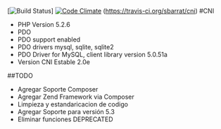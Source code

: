 [![Build Status](https://travis-ci.org/sbarrat/cni.svg)]
[![Code Climate](https://codeclimate.com/github/sbarrat/cni/badges/gpa.svg)](https://codeclimate.com/github/sbarrat/cni)
(https://travis-ci.org/sbarrat/cni)
#CNI
- PHP Version 5.2.6
- PDO
- PDO support	enabled
- PDO drivers 	mysql, sqlite, sqlite2
- PDO Driver for MySQL, client library version	5.0.51a
- Version CNI Estable 2.0e

##TODO
- Agregar Soporte Composer
- Agregar Zend Framework via Composer
- Limpieza y estandaricacion de codigo
- Agregar Soporte para versión 5.3
- Eliminar funciones DEPRECATED
